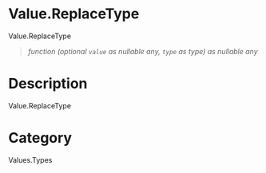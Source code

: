﻿# Value.ReplaceType
Value.ReplaceType
> _function (optional <code>value</code> as nullable any, <code>type</code> as type) as nullable any_
# Description 
Value.ReplaceType
# Category 
Values.Types
